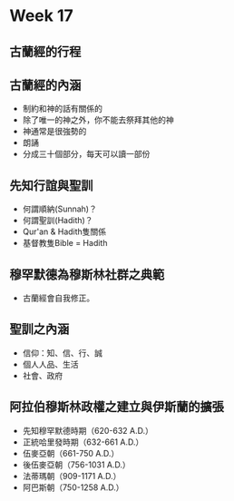 # Week 17

## 古蘭經的行程
## 古蘭經的內涵
* 制約和神的話有關係的
* 除了唯一的神之外，你不能去祭拜其他的神
* 神通常是很強勢的
* 朗誦
* 分成三十個部分，每天可以讀一部份

## 先知行誼與聖訓
* 何謂順納(Sunnah)？
* 何謂聖訓(Hadith)？
* Qur'an & Hadith隻關係
* 基督教隻Bible = Hadith

## 穆罕默德為穆斯林社群之典範
* 古蘭經會自我修正。

## 聖訓之內涵
* 信仰：知、信、行、誠
* 個人人品、生活
* 社會、政府

## 阿拉伯穆斯林政權之建立與伊斯蘭的擴張
* 先知穆罕默德時期（620-632 A.D.）
* 正統哈里發時期（632-661 A.D.）
* 伍麥亞朝（661-750 A.D.）
* 後伍麥亞朝（756-1031 A.D.）
* 法蒂瑪朝（909-1171 A.D.）
* 阿巴斯朝（750-1258 A.D.）


